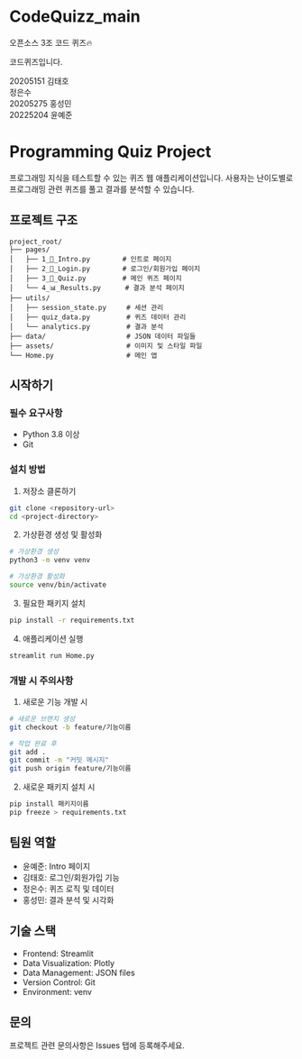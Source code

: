 # CodeQuizz_main

오픈소스 3조 코드 퀴즈🔥

코드퀴즈입니다.

20205151 김태호<br>
정은수<br>
20205275 홍성민<br>
20225204 윤예준<br>

# Programming Quiz Project

프로그래밍 지식을 테스트할 수 있는 퀴즈 웹 애플리케이션입니다. 사용자는 난이도별로 프로그래밍 관련 퀴즈를 풀고 결과를 분석할 수 있습니다.

## 프로젝트 구조

```
project_root/
├── pages/
│   ├── 1_👋_Intro.py        # 인트로 페이지
│   ├── 2_🔐_Login.py        # 로그인/회원가입 페이지
│   ├── 3_📝_Quiz.py         # 메인 퀴즈 페이지
│   └── 4_📊_Results.py      # 결과 분석 페이지
├── utils/
│   ├── session_state.py     # 세션 관리
│   ├── quiz_data.py         # 퀴즈 데이터 관리
│   └── analytics.py         # 결과 분석
├── data/                    # JSON 데이터 파일들
├── assets/                  # 이미지 및 스타일 파일
└── Home.py                  # 메인 앱
```

## 시작하기

### 필수 요구사항

- Python 3.8 이상
- Git

### 설치 방법

1. 저장소 클론하기

```bash
git clone <repository-url>
cd <project-directory>
```

2. 가상환경 생성 및 활성화

```bash
# 가상환경 생성
python3 -m venv venv

# 가상환경 활성화
source venv/bin/activate
```

3. 필요한 패키지 설치

```bash
pip install -r requirements.txt
```

4. 애플리케이션 실행

```bash
streamlit run Home.py
```

### 개발 시 주의사항

1. 새로운 기능 개발 시

```bash
# 새로운 브랜치 생성
git checkout -b feature/기능이름

# 작업 완료 후
git add .
git commit -m "커밋 메시지"
git push origin feature/기능이름
```

2. 새로운 패키지 설치 시

```bash
pip install 패키지이름
pip freeze > requirements.txt
```

## 팀원 역할

- 윤예준: Intro 페이지
- 김태호: 로그인/회원가입 기능
- 정은수: 퀴즈 로직 및 데이터
- 홍성민: 결과 분석 및 시각화

## 기술 스택

- Frontend: Streamlit
- Data Visualization: Plotly
- Data Management: JSON files
- Version Control: Git
- Environment: venv

## 문의

프로젝트 관련 문의사항은 Issues 탭에 등록해주세요.

